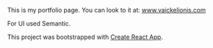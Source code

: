 This is my portfolio page. You can look to it at: www.vaickelionis.com

For UI used Semantic.


This project was bootstrapped with [Create React App](https://github.com/facebook/create-react-app).
